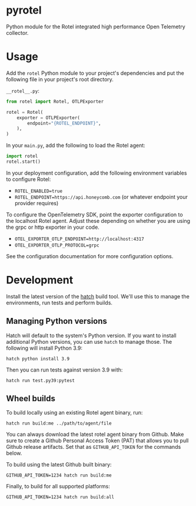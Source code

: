 # pyrotel
Python module for the Rotel integrated high performance Open Telemetry collector.

# Usage

Add the `rotel` Python module to your project's dependencies and put the following file in your
project's root directory.

`__rotel__.py`:
```python
from rotel import Rotel, OTLPExporter

rotel = Rotel(
    exporter = OTLPExporter(
        endpoint="{ROTEL_ENDPOINT}",
    ),
)
```

In your `main.py`, add the following to load the Rotel agent:
```python
import rotel
rotel.start()
```

In your deployment configuration, add the following environment variables to configure Rotel:
* `ROTEL_ENABLED=true`
* `ROTEL_ENDPOINT=https://api.honeycomb.com` (or whatever endpoint your provider requires)

To configure the OpenTelemetry SDK, point the exporter configuration to the localhost Rotel agent. Adjust these depending on whether you are using the grpc or http exporter in your code.
* `OTEL_EXPORTER_OTLP_ENDPOINT=http://localhost:4317`
* `OTEL_EXPORTER_OTLP_PROTOCOL=grpc`

See the configuration documentation for more configuration options.

# Development

Install the latest version of the [hatch](https://hatch.pypa.io/latest/install/) build tool. We'll use this to manage the environments, run tests and perform builds.

## Managing Python versions

Hatch will default to the system's Python version.
If you want to install additional Python versions, you can use `hatch` to manage those.
The following will install Python 3.9:

```shell
hatch python install 3.9
```

Then you can run tests against version 3.9 with:
```shell
hatch run test.py39:pytest
```

## Wheel builds

To build locally using an existing Rotel agent binary, run:
```shell
hatch run build:me ../path/to/agent/file
```

You can always download the latest rotel agent binary from Github. Make sure to create a Github Personal Access Token (PAT) that allows you to pull Github release artifacts. Set that as `GITHUB_API_TOKEN` for the commands below. 

To build using the latest Github built binary:
```shell
GITHUB_API_TOKEN=1234 hatch run build:me
```

Finally, to build for all supported platforms:
```shell
GITHUB_API_TOKEN=1234 hatch run build:all
```
